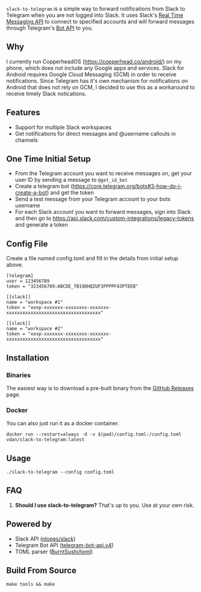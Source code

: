 `slack-to-telegram` is a simple way to forward notifications from Slack to Telegram when you are not logged into Slack. It uses Slack's [Real Time Messaging API](https://api.slack.com/rtm) to connect to specified accounts and will forward messages through Telegram's [Bot API](https://core.telegram.org/bots/api) to you.

## Why 
I currently run CopperheadOS (https://copperhead.co/android/) on my phone, which does not include any Google apps and services. Slack for Android requires Google Cloud Messaging (GCM) in order to receive notifications. Since Telegram has it's own mechanism for notifications on Android that does not rely on GCM, I decided to use this as a workaround to receive timely Slack notications.

## Features
* Support for multiple Slack workspaces
* Get notifications for direct messages and @username callouts in channels

## One Time Initial Setup
* From the Telegram account you want to receive messages on, get your user ID by sending a message to `@get_id_bot`
* Create a telegram bot (https://core.telegram.org/bots#3-how-do-i-create-a-bot) and get the token
* Send a test message from your Telegram account to your bots username
* For each Slack account you want to forward messages, sign into Slack and then go to https://api.slack.com/custom-integrations/legacy-tokens and generate a token

## Config File
Create a file named config.toml and fill in the details from initial setup above.

    [telegram]
    user = 123456789 
    token = "323456789:ABCDE_fB19OHQZUF3FPPPF43PTEEB"

    [[slack]]
    name = "workspace #1"
    token = "xoxp-xxxxxxx-xxxxxxxx-xxxxxxx-xxxxxxxxxxxxxxxxxxxxxxxxxxxxxxxxxxx"

    [[slack]]
    name = "workspace #2"
    token = "xoxp-xxxxxxx-xxxxxxxx-xxxxxxx-xxxxxxxxxxxxxxxxxxxxxxxxxxxxxxxxxxx"

## Installation

### Binaries
The easiest way is to download a pre-built binary from the [GitHub Releases](https://github.com/dan-v/slack-to-telegram/releases) page.

### Docker
You can also just run it as a docker container.

    docker run --restart=always -d -v $(pwd)/config.toml:/config.toml vdan/slack-to-telegram:latest

## Usage

    ./slack-to-telegram --config config.toml

## FAQ
1. <b>Should I use slack-to-telegram?</b> That's up to you. Use at your own risk.

## Powered by
* Slack API ([nlopes/slack](https://github.com/nlopes/slack))
* Telegram Bot API ([telegram-bot-api.v4](https://gopkg.in/telegram-bot-api.v4))
* TOML parser ([BurntSushi/toml](https://github.com/BurntSushi/toml))

## Build From Source

    make tools && make
